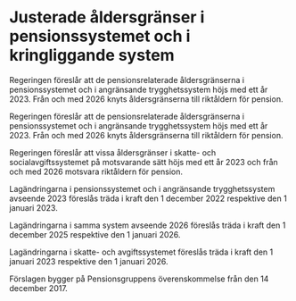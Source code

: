 # Justerade åldersgränser i pensionssystemet och i kringliggande system

Regeringen föreslår att de pensionsrelaterade åldersgränserna i pensionssystemet och i angränsande trygghetssystem höjs med ett år 2023. Från och med 2026 knyts åldersgränserna till riktåldern för pension.

Regeringen föreslår att de pensionsrelaterade åldersgränserna i pensionssystemet och i angränsande trygghetssystem höjs med ett år 2023. Från och med 2026 knyts åldersgränserna till riktåldern för pension.

Regeringen föreslår att vissa åldersgränser i skatte- och socialavgiftssystemet på motsvarande sätt höjs med ett år 2023 och från och med 2026 motsvara riktåldern för pension.

Lagändringarna i pensionssystemet och i angränsande trygghetssystem avseende 2023 föreslås träda i kraft den 1 december 2022 respektive den 1 januari 2023.

Lagändringarna i samma system avseende 2026 föreslås träda i kraft den 1 december 2025 respektive den 1 januari 2026.

Lagändringarna i skatte- och avgiftssystemet föreslås träda i kraft den 1 januari 2023 respektive den 1 januari 2026.

Förslagen bygger på Pensionsgruppens överenskommelse från den 14 december 2017.
